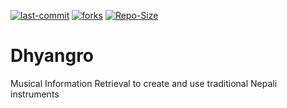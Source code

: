 [![last-commit](https://img.shields.io/github/last-commit/kprabesh/NLP_songlyrics)](../../graphs/commit-activity)
[![forks](https://img.shields.io/github/forks/kprabesh/NLP_songlyrics?style=social)](../../network/members)
[![Repo-Size](https://img.shields.io/github/repo-size/kprabesh/NLP_songlyrics.svg)](../../archive/master.zip)


# Dhyangro
Musical Information Retrieval to create and use traditional Nepali instruments

